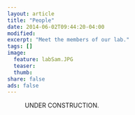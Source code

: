 ```yaml
---
layout: article
title: "People"
date: 2014-06-02T09:44:20-04:00
modified:
excerpt: "Meet the members of our lab."
tags: []
image:
  feature: labSam.JPG
  teaser:
  thumb:
share: false
ads: false
---
```


<figure>
	<img src="bio-photo.jpg" alt="">
	<figcaption>UNDER CONSTRUCTION.</figcaption>
</figure>
